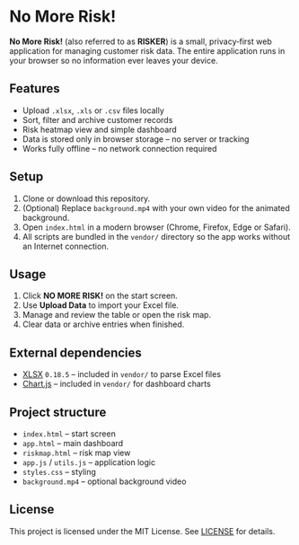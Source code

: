 # No More Risk!

**No More Risk!** (also referred to as **RISKER**) is a small, privacy‑first web application for managing customer risk data. The entire application runs in your browser so no information ever leaves your device.

## Features

- Upload `.xlsx`, `.xls` or `.csv` files locally
- Sort, filter and archive customer records
- Risk heatmap view and simple dashboard
- Data is stored only in browser storage – no server or tracking
- Works fully offline – no network connection required

## Setup

1. Clone or download this repository.
2. (Optional) Replace `background.mp4` with your own video for the animated background.
3. Open `index.html` in a modern browser (Chrome, Firefox, Edge or Safari).
4. All scripts are bundled in the `vendor/` directory so the app works without an Internet connection.

## Usage

1. Click **NO MORE RISK!** on the start screen.
2. Use **Upload Data** to import your Excel file.
3. Manage and review the table or open the risk map.
4. Clear data or archive entries when finished.

## External dependencies

 - [XLSX](https://github.com/SheetJS/sheetjs) `0.18.5` – included in `vendor/` to parse Excel files
 - [Chart.js](https://www.chartjs.org/) – included in `vendor/` for dashboard charts

## Project structure

- `index.html` – start screen
- `app.html` – main dashboard
- `riskmap.html` – risk map view
- `app.js` / `utils.js` – application logic
- `styles.css` – styling
- `background.mp4` – optional background video

## License

This project is licensed under the MIT License. See [LICENSE](LICENSE) for details.

